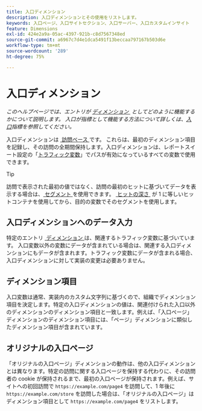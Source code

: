 ```yaml
---
title: 入口ディメンション
description: 入口ディメンションとその使用をリストします。
keywords: 入口ページ、入口サイトセクション、入口サーバー、入口カスタムインサイト
feature: Dimensions
exl-id: 424e2a9a-05ac-4397-921b-c8d7567348ed
source-git-commit: a6967c7d4e1dca5491f13beccaa797167b503d6e
workflow-type: tm+mt
source-wordcount: '289'
ht-degree: 75%

---
```


# 入口ディメンション

*このヘルプページでは、エントリが [&#x200B; ディメンション &#x200B;](overview.md) としてどのように機能するかについて説明します。 入口が指標として機能する方法について詳しくは、[入口](../metrics/entries.md)指標を参照してください。*

入口ディメンションは [&#x200B; 訪問ベース &#x200B;](../metrics/visits.md) です。 これらは、最初のディメンション項目を記録し、その訪問の全期間保持します。入口ディメンションは、レポートスイート設定の「[トラフィック変数](/help/admin/tools/manage-rs/edit-settings/c-traffic-variables/traffic-var.md)」でパスが有効になっているすべての変数で使用できます。

>[!TIP]
>訪問で表示された最初の値ではなく、訪問の最初のヒットに基づいてデータを表示する場合は、[&#x200B; セグメント &#x200B;](/help/components/segmentation/seg-overview.md) を使用できます。 [&#x200B; ヒットの深さ &#x200B;](hit-depth.md) が 1 に等しいヒットコンテナを使用してから、目的の変数でそのセグメントを使用します。

## 入口ディメンションへのデータ入力

特定のエントリ [&#x200B; ディメンション &#x200B;](overview.md) は、関連するトラフィック変数に基づいています。 入口変数以外の変数にデータが含まれている場合は、関連する入口ディメンションにもデータが含まれます。トラフィック変数にデータが含まれる場合、入口ディメンションに対して実装の変更は必要ありません。

## ディメンション項目

入口変数は通常、実装内のカスタム文字列に基づくので、組織でディメンション項目を決定します。特定の入口ディメンションの値は、関連付けられた入口以外のディメンションのディメンション項目と一致します。例えば、「入口ページ」ディメンションのディメンション項目には、「ページ」ディメンションに類似したディメンション項目が含まれています。

## オリジナルの入口ページ

「オリジナルの入口ページ」ディメンションの動作は、他の入口ディメンションとは異なります。特定の訪問に関する入口ページを保持する代わりに、その訪問者の cookie が保持されるまで、最初の入口ページが保持されます。例えば、サイトへの初回訪問で `https://example.com/page4` を訪問して、1 年後に `https://example.com/store` を訪問した場合は、「オリジナルの入口ページ」はディメンション項目として `https://example.com/page4` をリストします。
